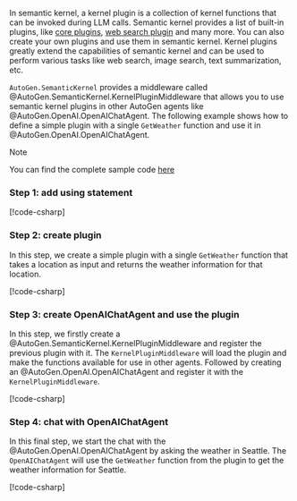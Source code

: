 In semantic kernel, a kernel plugin is a collection of kernel functions that can be invoked during LLM calls. Semantic kernel provides a list of built-in plugins, like [core plugins](https://github.com/microsoft/semantic-kernel/tree/main/dotnet/src/Plugins/Plugins.Core), [web search plugin](https://github.com/microsoft/semantic-kernel/tree/main/dotnet/src/Plugins/Plugins.Web) and many more. You can also create your own plugins and use them in semantic kernel. Kernel plugins greatly extend the capabilities of semantic kernel and can be used to perform various tasks like web search, image search, text summarization, etc.

`AutoGen.SemanticKernel` provides a middleware called @AutoGen.SemanticKernel.KernelPluginMiddleware that allows you to use semantic kernel plugins in other AutoGen agents like @AutoGen.OpenAI.OpenAIChatAgent. The following example shows how to define a simple plugin with a single `GetWeather` function and use it in @AutoGen.OpenAI.OpenAIChatAgent.

> [!NOTE]
> You can find the complete sample code [here](https://github.com/SuperDappAI/superdappstudio/blob/main/dotnet/sample/AutoGen.SemanticKernel.Sample/Use_Kernel_Functions_With_Other_Agent.cs)

### Step 1: add using statement
[!code-csharp[](../../../sample/AutoGen.SemanticKernel.Sample/Use_Kernel_Functions_With_Other_Agent.cs?name=Using)]

### Step 2: create plugin

In this step, we create a simple plugin with a single `GetWeather` function that takes a location as input and returns the weather information for that location.

[!code-csharp[](../../../sample/AutoGen.SemanticKernel.Sample/Use_Kernel_Functions_With_Other_Agent.cs?name=Create_plugin)]

### Step 3: create OpenAIChatAgent and use the plugin

In this step, we firstly create a @AutoGen.SemanticKernel.KernelPluginMiddleware and register the previous plugin with it. The `KernelPluginMiddleware` will load the plugin and make the functions available for use in other agents. Followed by creating an @AutoGen.OpenAI.OpenAIChatAgent and register it with the `KernelPluginMiddleware`.

[!code-csharp[](../../../sample/AutoGen.SemanticKernel.Sample/Use_Kernel_Functions_With_Other_Agent.cs?name=Use_plugin)]

### Step 4: chat with OpenAIChatAgent

In this final step, we start the chat with the @AutoGen.OpenAI.OpenAIChatAgent by asking the weather in Seattle. The `OpenAIChatAgent` will use the `GetWeather` function from the plugin to get the weather information for Seattle.

[!code-csharp[](../../../sample/AutoGen.SemanticKernel.Sample/Use_Kernel_Functions_With_Other_Agent.cs?name=Send_message)]